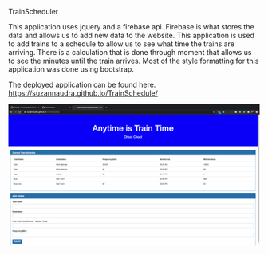 TrainScheduler
 
This application uses jquery and a firebase api.  Firebase is what stores the data and allows us to add new data to the website.  This application is used to add trains to a schedule to allow us to see what time the trains are arriving.  There is a calculation that is done through moment that allows us to see the minutes until the train arrives. Most of the style formatting for this application was done using bootstrap. 

The deployed application can be found here. 
https://suzannaudra.github.io/TrainSchedule/

![TrainScheduler](TrainScheduler.png)
